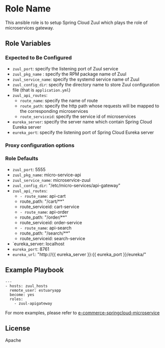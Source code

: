 Role Name
=========

This ansible role is to setup Spring Cloud Zuul which plays the role of microservices gateway.

Role Variables
--------------

### Expected to Be Configured

* `zuul_port`: specify the listening port of Zuul service
* `zuul_pkg_name` : specify the RPM package name of Zuul 
* `zuul_service_name`: specify the systemd service name of Zuul
* `zuul_config_dir`: specify the directory name to store Zuul configuration file (that is `application.yml`)
* `zuul_api_routes`:
  * `route_name`: specify the name of route
  * `route_path`: specify the http path whose requests will be mapped to the corresponding microservices
  * `route_serviceid`: specify the service id of microservices
* `eureka_server`: specify the server name which contain Spring Cloud Eureka server
* `eureka_port`: specify the listening port of Spring Cloud Eureka server

### Proxy configuration options

### Role Defaults
* `zuul_port`: 5555
* `zuul_pkg_name`: micro-service-api
* `zuul_service_name`: microservice-zuul
* `zuul_config_dir`: "/etc/micro-services/api-gateway"
* `zuul_api_routes`:
  * `- route_name`: api-cart
  *   route_path: "/cart/**"
  *   route_serviceid: cart-service
  * `- route_name`: api-order
  *  route_path: "/order/**"
  *  route_serviceid: order-service
  * `- route_name`: api-search
  *  route_path: "/search/**"
  * route_serviceid: search-service
* `eureka_server: localhost
* `eureka_port`: 8761
* `eureka_url`: "http://{{ eureka_server }}:{{ eureka_port }}/eureka/"

Example Playbook
----------------

```
---
- hosts: zuul_hosts 
  remote_user: estuaryapp
  become: yes
  roles:
    - zuul-apigateway

```    

For more examples, please refer to [e-commerce-springcloud-microservice](https://github.com/open-estuary/appbenchmark/tree/master/apps/e-commerce-solutions/e-commerce-springcloud-microservice)

License
-------

Apache

